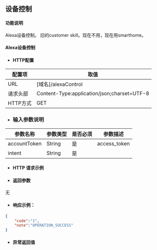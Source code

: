 ## 设备控制

#### 功能说明

Alexa设备控制。
旧的customer skill。现在不用，现在用smarthome。



#### Alexa设备控制

* #### HTTP配置

| 配置项 | 取值 |
| --- | --- |
| URL | \[域名\]/alexaControl |
| 请求头部 | Content-Type:application/json;charset=UTF-8 |
| HTTP方式 | GET|

* ### 输入参数说明

| 参数名称 | 参数类型 | 是否必须 | 参数描述 |
| --- | --- | --- | --- |
| accountToken| String| 是 | access_token|
| intent| String| 是 |  |




* #### HTTP 请求示例



* #### 返回参数

无

* #### 响应示例：

```json
{
    "code":"1",
    "note":"OPERATION_SUCCESS"
}
```



* #### 异常返回值



